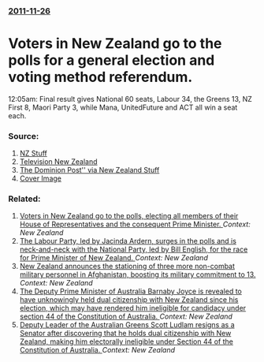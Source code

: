 ### [2011-11-26](/news/2011/11/26/index.md)

# Voters in New Zealand go to the polls for a general election and voting method referendum. 

12:05am: Final result gives National 60 seats, Labour 34, the Greens 13, NZ First 8, Maori Party 3, while Mana, UnitedFuture and ACT all win a seat each.


### Source:

1. [NZ Stuff](http://www.stuff.co.nz/national/6039845/Election-2011-Kiwis-have-their-say)
2. [Television New Zealand](http://tvnz.co.nz/election-2011/awesome-win-national-john-key-4573748)
3. [The Dominion Post'' via New Zealand Stuff](http://www.stuff.co.nz/dominion-post/news/politics/election-2011/6041261/MMP-holds-on-after-200-000-votes-counted)
3. [Cover Image](https://static2.stuff.co.nz/1322295670/641/6041641.jpg)

### Related:

1. [Voters in New Zealand go to the polls, electing all members of their House of Representatives and the consequent Prime Minister. ](/news/2017/09/23/voters-in-new-zealand-go-to-the-polls-electing-all-members-of-their-house-of-representatives-and-the-consequent-prime-minister.md) _Context: New Zealand_
2. [The Labour Party, led by Jacinda Ardern, surges in the polls and is neck-and-neck with the National Party, led by Bill English, for the race for Prime Minister of New Zealand. ](/news/2017/09/1/the-labour-party-led-by-jacinda-ardern-surges-in-the-polls-and-is-neck-and-neck-with-the-national-party-led-by-bill-english-for-the-race.md) _Context: New Zealand_
3. [New Zealand announces the stationing of three more non-combat military personnel in Afghanistan, boosting its military commitment to 13. ](/news/2017/08/25/new-zealand-announces-the-stationing-of-three-more-non-combat-military-personnel-in-afghanistan-boosting-its-military-commitment-to-13.md) _Context: New Zealand_
4. [The Deputy Prime Minister of Australia Barnaby Joyce is revealed to have unknowingly held dual citizenship with New Zealand since his election, which may have rendered him ineligible for candidacy under section 44 of the Constitution of Australia. ](/news/2017/08/14/the-deputy-prime-minister-of-australia-barnaby-joyce-is-revealed-to-have-unknowingly-held-dual-citizenship-with-new-zealand-since-his-electi.md) _Context: New Zealand_
5. [Deputy Leader of the Australian Greens Scott Ludlam resigns as a Senator after discovering that he holds dual citizenship with New Zealand, making him electorally ineligible under Section 44 of the Constitution of Australia. ](/news/2017/07/14/deputy-leader-of-the-australian-greens-scott-ludlam-resigns-as-a-senator-after-discovering-that-he-holds-dual-citizenship-with-new-zealand.md) _Context: New Zealand_
